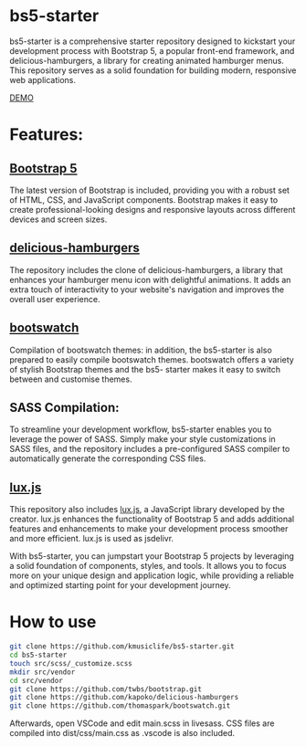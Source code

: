 # bs5-starter

bs5-starter is a comprehensive starter repository designed to kickstart your development process with Bootstrap 5, a popular front-end framework, and delicious-hamburgers, a library for creating animated hamburger menus. This repository serves as a solid foundation for building modern, responsive web applications.

[DEMO](https://yuta.kmusiclife.com/demos/bs5-starter/)

# Features:

## [Bootstrap 5](https://github.com/twbs/bootstrap.git)
The latest version of Bootstrap is included, providing you with a robust set of HTML, CSS, and JavaScript components. Bootstrap makes it easy to create professional-looking designs and responsive layouts across different devices and screen sizes.

## [delicious-hamburgers](https://github.com/kapoko/delicious-hamburgers)
The repository includes the clone of delicious-hamburgers, a library that enhances your hamburger menu icon with delightful animations. It adds an extra touch of interactivity to your website's navigation and improves the overall user experience.

## [bootswatch](https://github.com/thomaspark/bootswatch.git)
Compilation of bootswatch themes: in addition, the bs5-starter is also prepared to easily compile bootswatch themes. bootswatch offers a variety of stylish Bootstrap themes and the bs5- starter makes it easy to switch between and customise themes.

## SASS Compilation: 
To streamline your development workflow, bs5-starter enables you to leverage the power of SASS. Simply make your style customizations in SASS files, and the repository includes a pre-configured SASS compiler to automatically generate the corresponding CSS files.

## [lux.js](https://github.com/kmusiclife/lux.js)
This repository also includes [lux.js](https://github.com/kmusiclife/lux.js), a JavaScript library developed by the creator. lux.js enhances the functionality of Bootstrap 5 and adds additional features and enhancements to make your development process smoother and more efficient. lux.js is used as jsdelivr.

With bs5-starter, you can jumpstart your Bootstrap 5 projects by leveraging a solid foundation of components, styles, and tools. It allows you to focus more on your unique design and application logic, while providing a reliable and optimized starting point for your development journey.

# How to use
```bash
git clone https://github.com/kmusiclife/bs5-starter.git
cd bs5-starter
touch src/scss/_customize.scss
mkdir src/vendor
cd src/vendor
git clone https://github.com/twbs/bootstrap.git
git clone https://github.com/kapoko/delicious-hamburgers
git clone https://github.com/thomaspark/bootswatch.git
```

Afterwards, open VSCode and edit main.scss in livesass. CSS files are compiled into dist/css/main.css as .vscode is also included.

